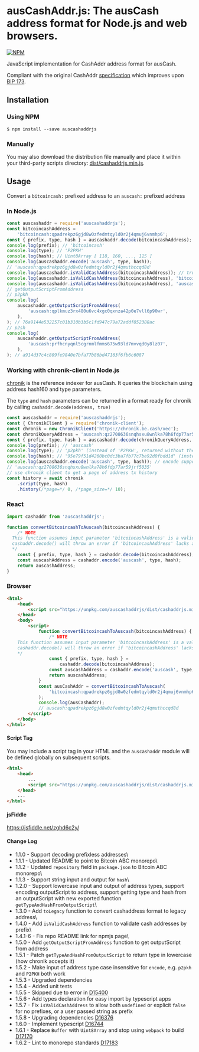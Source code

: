 # ausCashAddr.js: The ausCash address format for Node.js and web browsers.

[![NPM](https://nodei.co/npm/auscashaddrjs.png?downloads=true)](https://nodei.co/npm/auscashaddrjs/)

JavaScript implementation for CashAddr address format for ausCash.

Compliant with the original CashAddr [specification](https://github.com/bitcoincashorg/bitcoincash.org/blob/master/spec/cashaddr.md) which improves upon [BIP 173](https://github.com/bitcoin/bips/blob/master/bip-0173.mediawiki).

## Installation

### Using NPM

```bsh
$ npm install --save auscashaddrjs
```

### Manually

You may also download the distribution file manually and place it within your third-party scripts directory: [dist/cashaddrjs.min.js](https://unpkg.com/auscashaddrjs/dist/cashaddrjs.min.js).

## Usage

Convert a `bitcoincash:` prefixed address to an `auscash:` prefixed address

### In Node.js

```javascript
const auscashaddr = require('auscashaddrjs');
const bitcoincashAddress =
    'bitcoincash:qpadrekpz6gjd8w0zfedmtqyld0r2j4qmuj6vnmhp6';
const { prefix, type, hash } = auscashaddr.decode(bitcoincashAddress);
console.log(prefix); // 'bitcoincash'
console.log(type); // 'P2PKH'
console.log(hash); // Uint8Array [ 118, 160, ..., 115 ]
console.log(auscashaddr.encode('auscash', type, hash));
// 'auscash:qpadrekpz6gjd8w0zfedmtqyld0r2j4qmuthccqd8d'
console.log(auscashaddr.isValidCashAddress(bitcoincashAddress)); // true
console.log(auscashaddr.isValidCashAddress(bitcoincashAddress), 'bitcoincash'); // true
console.log(auscashaddr.isValidCashAddress(bitcoincashAddress), 'auscash'); // false
// getOutputScriptFromAddress
// p2pkh
console.log(
    auscashaddr.getOutputScriptFromAddress(
        'auscash:qplkmuz3rx480u6vc4xgc0qxnza42p0e7vll6p90wr',
    ),
); // 76a9144e532257c01b310b3b5c1fd947c79a72addf852388ac
// p2sh
console.log(
    auscashaddr.getOutputScriptFromAddress(
        'auscash:prfhcnyqnl5cgrnmlfmms675w93ld7mvvqd0y8lz07',
    ),
); // a914d37c4c809fe9840e7bfa77b86bd47163f6fb6c6087
```

### Working with chronik-client in Node.js

[chronik](https://www.npmjs.com/package/chronik-client) is the reference indexer for ausCash. It queries the blockchain using address hash160 and type parameters.

The `type` and `hash` parameters can be returned in a format ready for chronik by calling `cashaddr.decode(address, true)`

```javascript
const auscashaddr = require('auscashaddrjs');
const { ChronikClient } = require('chronik-client');
const chronik = new ChronikClient('https://chronik.be.cash/xec');
const chronikQueryAddress = 'auscash:qz2708636snqhsxu8wnlka78h6fdp77ar59jrf5035';
const { prefix, type, hash } = auscashaddr.decode(chronikQueryAddress, true);
console.log(prefix); // 'auscash'
console.log(type); // 'p2pkh' (instead of 'P2PKH', returned without the 'true' flag)
console.log(hash); // '95e79f51d4260bc0dc3ba7fb77c7be92d0fbdd1d' (instead of Uint8Array [ 149, 241, ..., 29 ], returned without the 'true' flag)
console.log(auscashaddr.encode('auscash', type, hash)); // encode supports chronik output inputs
// 'auscash:qz2708636snqhsxu8wnlka78h6fdp77ar59jrf5035'
// use chronik client to get a page of address tx history
const history = await chronik
    .script(type, hash)
    .history(/*page=*/ 0, /*page_size=*/ 10);
```

### React

```javascript
import cashaddr from 'auscashaddrjs';

function convertBitcoincashToAuscash(bitcoincashAddress) {
    /* NOTE
  This function assumes input parameter 'bitcoincashAddress' is a valid bitcoincash: address
  cashaddr.decode() will throw an error if 'bitcoincashAddress' lacks a prefix
  */
    const { prefix, type, hash } = cashaddr.decode(bitcoincashAddress);
    const auscashAddress = cashaddr.encode('auscash', type, hash);
    return auscashAddress;
}
```

### Browser

```html
<html>
    <head>
        <script src="https://unpkg.com/auscashaddrjs/dist/cashaddrjs.min.js"></script>
    </head>
    <body>
        <script>
            function convertBitcoincashToAuscash(bitcoincashAddress) {
                /* NOTE
    This function assumes input parameter 'bitcoincashAddress' is a valid bitcoincash: address
    cashaddr.decode() will throw an error if 'bitcoincashAddress' lacks a prefix
    */
                const { prefix, type, hash } =
                    cashaddr.decode(bitcoincashAddress);
                const auscashAddress = cashaddr.encode('auscash', type, hash);
                return auscashAddress;
            }
            const ausCashAddr = convertBitcoincashToAuscash(
                'bitcoincash:qpadrekpz6gjd8w0zfedmtqyld0r2j4qmuj6vnmhp6',
            );
            console.log(ausCashAddr);
            // auscash:qpadrekpz6gjd8w0zfedmtqyld0r2j4qmuthccqd8d
        </script>
    </body>
</html>
```

#### Script Tag

You may include a script tag in your HTML and the `auscashaddr` module will be defined globally on subsequent scripts.

```html
<html>
    <head>
        ...
        <script src="https://unpkg.com/auscashaddrjs/dist/cashaddrjs.min.js"></script>
    </head>
    ...
</html>
```

#### jsFiddle

https://jsfiddle.net/zghd6c2y/

#### Change Log

-   1.1.0 - Support decoding prefixless addresses\
-   1.1.1 - Updated README to point to Bitcoin ABC monorepo\
-   1.1.2 - Updated `repository` field in `package.json` to Bitcoin ABC monorepo\
-   1.1.3 - Support string input and output for `hash`\
-   1.2.0 - Support lowercase input and output of address types, support encoding outputScript to address, support getting type and hash from an outputScript with new exported function `getTypeAndHashFromOutputScript`\
-   1.3.0 - Add `toLegacy` function to convert cashaddress format to legacy address\
-   1.4.0 - Add `isValidCashAddress` function to validate cash addresses by prefix\
-   1.4.1-6 - Fix repo README link for npmjs page\
-   1.5.0 - Add `getOutputScriptFromAddress` function to get outputScript from address
-   1.5.1 - Patch `getTypeAndHashFromOutputScript` to return type in lowercase (how chronik accepts it)
-   1.5.2 - Make input of address type case insensitive for `encode`, e.g. `p2pkh` and `P2PKH` both work
-   1.5.3 - Upgraded dependencies
-   1.5.4 - Added unit tests
-   1.5.5 - Skipped due to error in [D15400](https://reviews.bitcoinabc.org/D15400)
-   1.5.6 - Add types declaration for easy import by typescript apps
-   1.5.7 - Fix `isValidCashAddress` to allow both `undefined` or explicit `false` for no prefixes, or a user passed string as prefix
-   1.5.8 - Upgrading dependencies [D16376](https://reviews.bitcoinabc.org/D16376)
-   1.6.0 - Implement typescript [D16744](https://reviews.bitcoinabc.org/D16744)
-   1.6.1 - Replace `Buffer` with `Uint8Array` and stop using `webpack` to build [D17170](https://reviews.bitcoinabc.org/D17170)
-   1.6.2 - Lint to monorepo standards [D17183](https://reviews.bitcoinabc.org/D17183)
